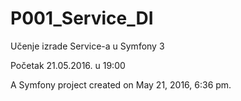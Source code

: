 P001_Service_DI
===============

Učenje izrade Service-a u Symfony 3


Početak 21.05.2016. u 19:00


A Symfony project created on May 21, 2016, 6:36 pm.
